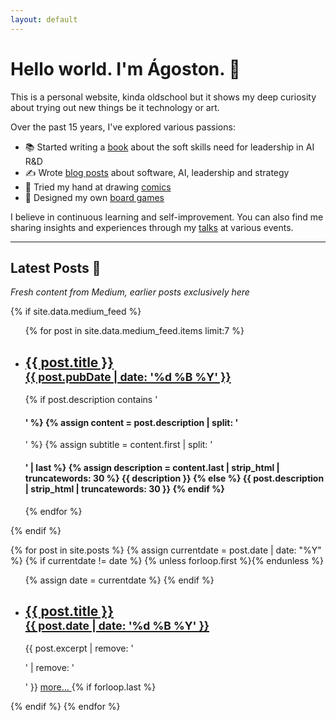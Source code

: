 ```yaml
---
layout: default
---
```


# Hello world. I'm Ágoston. 👋

This is a personal website, kinda oldschool but it shows my deep curiosity about trying out new things be it technology or art.

Over the past 15 years, I've explored various passions:
- 📚 Started writing a [book](/book) about the soft skills need for leadership in AI R&D
- ✍️ Wrote [blog posts](/blog) about software, AI, leadership and strategy
- 🎨 Tried my hand at drawing [comics](/comics)
- 🎲 Designed my own [board games](/games)

I believe in continuous learning and self-improvement. You can also find me sharing insights and experiences through my [talks](/talks) at various events.

---

## Latest Posts 📝
*Fresh content from Medium, earlier posts exclusively here*

<div class="blog-posts">
{% if site.data.medium_feed %}
<ul class="related-posts">
  {% for post in site.data.medium_feed.items limit:7 %}
    <li>
      <h2>
        <a href="{{ post.link }}" target="_blank">
          <span>{{ post.title }}</span><br/>
          <small>{{ post.pubDate | date: '%d %B %Y' }}</small>
        </a>
      </h2>
      {% if post.description contains '<h4>' %}
        {% assign content = post.description | split: '</h4>' %}
        {% assign subtitle = content.first | split: '<h4>' | last %}
        {% assign description = content.last | strip_html | truncatewords: 30 %}
        {{ description }}
      {% else %}
        {{ post.description | strip_html | truncatewords: 30 }}
      {% endif %}
    </li>
  {% endfor %}
</ul>
{% endif %}

{% for post in site.posts %}
{% assign currentdate = post.date | date: "%Y" %}
{% if currentdate != date %}
{% unless forloop.first %}</ul>{% endunless %}
<ul class="related-posts">
  {% assign date = currentdate %}
  {% endif %}
  <li>
    <h2>
      <a href="{{ site.baseurl }}{{ post.url }}">
        <span>{{ post.title }}</span><br/>
        <small>{{ post.date | date: '%d %B %Y' }}</small>
      </a>
    </h2>
  </li>
  {{ post.excerpt | remove: '<p>' | remove: '</p>' }}
  <a href="{{ site.baseurl }}{{ post.url }}"> more... </a>
{% if forloop.last %}</ul>{% endif %}
{% endfor %}
</div>
